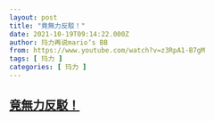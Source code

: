 ```yaml
---
layout: post
title: "竟無力反駁！"
date: 2021-10-19T09:14:22.000Z
author: 玛力再说mario‘s BB
from: https://www.youtube.com/watch?v=z3RpA1-B7gM
tags: [ 玛力 ]
categories: [ 玛力 ]
---
```

<!--1634634862000-->
[竟無力反駁！](https://www.youtube.com/watch?v=z3RpA1-B7gM)
------

<div>

</div>
